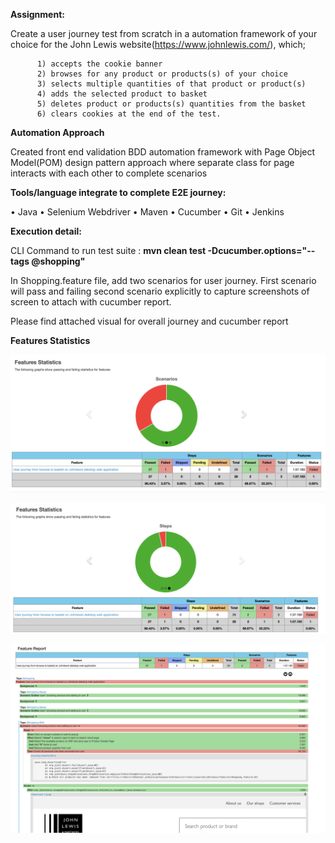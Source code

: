 **Assignment:**

Create a user journey test from scratch in a automation framework of your choice for
          the John Lewis website(https://www.johnlewis.com/), which;
           
          1) accepts the cookie banner
          2) browses for any product or products(s) of your choice
          3) selects multiple quantities of that product or product(s)
          4) adds the selected product to basket
          5) deletes product or products(s) quantities from the basket
          6) clears cookies at the end of the test.
 
 **Automation Approach**
 
 Created front end validation BDD automation framework with Page Object Model(POM) design pattern approach where separate class for page interacts with each other to complete scenarios
 
 
 **Tools/language integrate to complete E2E journey:**

•	Java
•	Selenium Webdriver
•	Maven
•	Cucumber
•	Git
•	Jenkins
  
**Execution detail:**

CLI Command to run test suite : **mvn clean test -Dcucumber.options="--tags @shopping"**

In Shopping.feature file, add two scenarios for user journey. First scenario will pass and failing second scenario explicitly to capture screenshots of screen to attach with cucumber report.

Please find attached visual for overall journey and cucumber report

**Features Statistics**

![](src/test/resources/Cucumberreport1.png)




![](src/test/resources/Cucumberreport2.png)




![](src/test/resources/Cucumberreport3.png)

